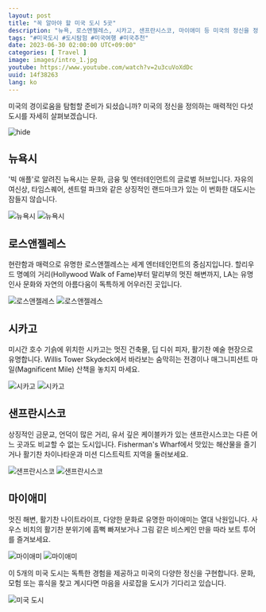 ```yaml
---
layout: post
title: "꼭 알아야 할 미국 도시 5곳"
description: "뉴욕, 로스앤젤레스, 시카고, 샌프란시스코, 마이애미 등 미국의 정신을 정의하는 매혹적인 미국 도시 5곳을 둘러보세요."
tags: "#미국도시 #도시탐험 #미국여행 #미국추천"
date: 2023-06-30 02:00:00 UTC+09:00"
categories: [ Travel ]
image: images/intro_1.jpg
youtube: https://www.youtube.com/watch?v=2u3cuVoXdDc
uuid: 14f38263
lang: ko
---
```


미국의 경이로움을 탐험할 준비가 되셨습니까? 미국의 정신을 정의하는 매력적인 다섯 도시를 자세히 살펴보겠습니다.

![hide](images/intro_1.jpg)


## 뉴욕시
'빅 애플'로 알려진 뉴욕시는 문화, 금융 및 엔터테인먼트의 글로벌 허브입니다. 자유의 여신상, 타임스퀘어, 센트럴 파크와 같은 상징적인 랜드마크가 있는 이 번화한 대도시는 잠들지 않습니다.

![뉴욕시](images/main1_1.jpg)
![뉴욕시](images/main1_2.jpg)


## 로스앤젤레스
현란함과 매력으로 유명한 로스앤젤레스는 세계 엔터테인먼트의 중심지입니다. 할리우드 명예의 거리(Hollywood Walk of Fame)부터 말리부의 멋진 해변까지, LA는 유명 인사 문화와 자연의 아름다움이 독특하게 어우러진 곳입니다.

![로스앤젤레스](images/main2_1.jpg)
![로스앤젤레스](images/main2_2.jpg)


## 시카고
미시간 호수 기슭에 위치한 시카고는 멋진 건축물, 딥 디쉬 피자, 활기찬 예술 현장으로 유명합니다. Willis Tower Skydeck에서 바라보는 숨막히는 전경이나 매그니피션트 마일(Magnificent Mile) 산책을 놓치지 마세요.

![시카고](images/main3_1.jpg)
![시카고](images/main3_6.jpg)


## 샌프란시스코
상징적인 금문교, 언덕이 많은 거리, 유서 깊은 케이블카가 있는 샌프란시스코는 다른 어느 곳과도 비교할 수 없는 도시입니다. Fisherman's Wharf에서 ​​맛있는 해산물을 즐기거나 활기찬 차이나타운과 미션 디스트릭트 지역을 둘러보세요.

![샌프란시스코](images/main4_1.jpg)
![샌프란시스코](images/main4_2.jpg)


## 마이애미
멋진 해변, 활기찬 나이트라이프, 다양한 문화로 유명한 마이애미는 열대 낙원입니다. 사우스 비치의 활기찬 분위기에 흠뻑 빠져보거나 그림 같은 비스케인 만을 따라 보트 투어를 즐겨보세요.

![마이애미](images/main5_1.jpg)
![마이애미](images/main5_2.jpg)




이 5개의 미국 도시는 독특한 경험을 제공하고 미국의 다양한 정신을 구현합니다. 문화, 모험 또는 휴식을 찾고 계시다면 마음을 사로잡을 도시가 기다리고 있습니다.

![미국 도시](images/intro_2.jpg)
